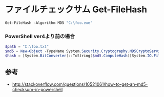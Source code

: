 ﻿# ファイルチェックサム Get-FileHash

```powershell
Get-FileHash -Algorithm MD5 "C:\foo.exe"
```

### PowerShell ver4より前の場合

```powershell
$path = "C:\foo.txt"
$md5 = New-Object -TypeName System.Security.Cryptography.MD5CryptoServiceProvider
$hash = [System.BitConverter]::ToString($md5.ComputeHash([System.IO.File]::ReadAllBytes($path)))
```

## 参考

- http://stackoverflow.com/questions/10521061/how-to-get-an-md5-checksum-in-powershell
